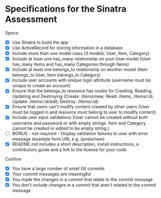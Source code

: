 # Specifications for the Sinatra Assessment

Specs:
- [x] Use Sinatra to build the app
- [x] Use ActiveRecord for storing information in a database
- [x] Include more than one model class (3 models: User, Item, Category)
- [x] Include at least one has_many relationship on your User model (User has_many Items and has_many Categories through Items)
- [x] Include at least one belongs_to relationship on another model (Item belongs_to User, Item belongs_to Category)
- [x] Include user accounts with unique login attribute (username must be unique to create an account)
- [x] Ensure that the belongs_to resource has routes for Creating, Reading, Updating and Destroying (Create: /items/new; Read: /items, /items/:id; Update: /items/:id/edit; Destroy: /items/:id)
- [x] Ensure that users can't modify content created by other users (User must be logged in and resource must belong to user to modify content)
- [x] Include user input validations (User cannot be created without both username and password or with empty strings. Item and Category cannot be created or edited to be empty string.)
- [ ] BONUS - not required - Display validation failures to user with error message (example form URL e.g. /posts/new)
- [x] README.md includes a short description, install instructions, a contributors guide and a link to the license for your code

Confirm
- [x] You have a large number of small Git commits
- [x] Your commit messages are meaningful
- [x] You made the changes in a commit that relate to the commit message
- [x] You don't include changes in a commit that aren't related to the commit message
